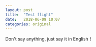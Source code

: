 ```yaml
---
layout: post
title:  "Test flight"
date:   2018-06-09 10:07
categories: original
---
```


Don't say anything, just say it in English！
